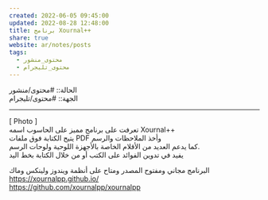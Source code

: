 ```yaml
---  
created: 2022-06-05 09:45:00  
updated: 2022-08-28 12:48:00  
title: برنامج Xournal++  
share: true  
website: ar/notes/posts  
tags:  
  - محتوى_منشور  
  - محتوى_تليجرام  
---  
```

  
  
الحالة:: #محتوى/منشور  
الجهة:: #محتوى/تليجرام  
  
---  
  
[ Photo ]  
تعرفت على برنامج مميز على الحاسوب اسمه Xournal++  
يتيح الكتابة فوق ملفات PDF وأخذ الملاحظات والرسم  
كما يدعم العديد من الأقلام الخاصة بالأجهزة اللوحية ولوحات الرسم.  
يفيد في تدوين الفوائد على الكتب أو من خلال الكتابة بخط اليد  
  
البرنامج مجاني ومفتوح المصدر ومتاح على أنظمة ويندوز ولينكس وماك  
<https://xournalpp.github.io/>  
<https://github.com/xournalpp/xournalpp>  
